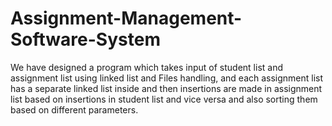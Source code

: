# Assignment-Management-Software-System
We have designed a program which takes input of student list and assignment list using linked list and Files handling, and each assignment list has a separate linked list inside and then insertions are made in assignment list based on insertions in student list and vice versa  and also sorting them based on different parameters.
